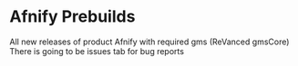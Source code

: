 # Afnify Prebuilds
All new releases of product Afnify with required gms (ReVanced gmsCore)
There is going to be issues tab for bug reports
